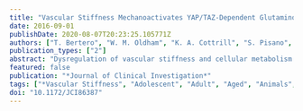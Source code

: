 ```yaml
---
title: "Vascular Stiffness Mechanoactivates YAP/TAZ-Dependent Glutaminolysis to Drive Pulmonary Hypertension"
date: 2016-09-01
publishDate: 2020-08-07T20:23:25.105771Z
authors: ["T. Bertero", "W. M. Oldham", "K. A. Cottrill", "S. Pisano", "R. R. Vanderpool", "Q. Yu", "J. Zhao", "Y. Tai", "Y. Tang", "Y. Y. Zhang", "S. Rehman", "M. Sugahara", "Z. Qi", "J. Gorcsan", "S. O. Vargas", "R. Saggar", "R. Saggar", "W. D. Wallace", "D. J. Ross", "K. J. Haley", "A. B. Waxman", "V. N. Parikh", "T. De Marco", "P. Y. Hsue", "A. Morris", "M. A. Simon", "K. A. Norris", "C. Gaggioli", "J. Loscalzo", "J. Fessel", "S. Y. Chan"]
publication_types: ["2"]
abstract: "Dysregulation of vascular stiffness and cellular metabolism occurs early in pulmonary hypertension (PH). However, the mechanisms by which biophysical properties of the vascular extracellular matrix (ECM) relate to metabolic processes important in PH remain undefined. In this work, we examined cultured pulmonary vascular cells and various types of PH-diseased lung tissue and determined that ECM stiffening resulted in mechanoactivation of the transcriptional coactivators YAP and TAZ (WWTR1). YAP/TAZ activation modulated metabolic enzymes, including glutaminase (GLS1), to coordinate glutaminolysis and glycolysis. Glutaminolysis, an anaplerotic pathway, replenished aspartate for anabolic biosynthesis, which was critical for sustaining proliferation and migration within stiff ECM. In vitro, GLS1 inhibition blocked aspartate production and reprogrammed cellular proliferation pathways, while application of aspartate restored proliferation. In the monocrotaline rat model of PH, pharmacologic modulation of pulmonary vascular stiffness and YAP-dependent mechanotransduction altered glutaminolysis, pulmonary vascular proliferation, and manifestations of PH. Additionally, pharmacologic targeting of GLS1 in this model ameliorated disease progression. Notably, evaluation of simian immunodeficiency virus-infected nonhuman primates and HIV-infected subjects revealed a correlation between YAP/TAZ-GLS activation and PH. These results indicate that ECM stiffening sustains vascular cell growth and migration through YAP/TAZ-dependent glutaminolysis and anaplerosis, and thereby link mechanical stimuli to dysregulated vascular metabolism. Furthermore, this study identifies potential metabolic drug targets for therapeutic development in PH."
featured: false
publication: "*Journal of Clinical Investigation*"
tags: ["*Vascular Stiffness", "Adolescent", "Adult", "Aged", "Animals", "Child", "Collagen/metabolism", "Endothelial Cells/metabolism", "Extracellular Matrix/*metabolism", "Female", "Glutamic Acid/metabolism", "Humans", "Hypertension; Pulmonary/*metabolism", "Infant", "Intracellular Signaling Peptides and Proteins/*metabolism", "Male", "Mechanotransduction; Cellular", "Middle Aged", "Myocytes; Smooth Muscle/metabolism", "Phosphoproteins/metabolism", "Rats", "Rats; Sprague-Dawley", "Transcription Factors", "Young Adult"]
doi: "10.1172/JCI86387"
---
```


